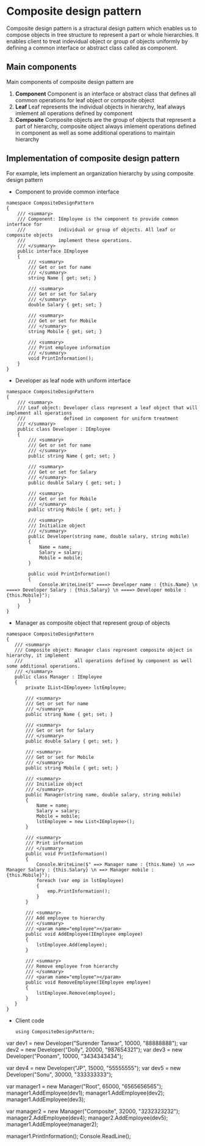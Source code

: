 # Composite design pattern
Composite design pattern is a stractural design pattern which enables us to compose objects in tree structure to represent a part or whole hierarchies. It enables client to treat indevidual object or group of objects uniformly by defining a common interface or abstract class called as component.

## Main components 
Main components of composite design pattern are 
1. **Component** Component is an interface or abstract class that defines all common operations for leaf object or composite object
2. **Leaf** Leaf represents the individual objects in hierarchy, leaf always imlement all operations defined by component
3. **Composite** Composite objects are the group of objects that represent a part of hierarchy, composite object always imlement operations defined in component as well as some additional operations to maintain hierarchy

## Implementation of composite design pattern
For example, lets implement an organization hierarchy by using composite design pattern

- Component to provide common interface
```
namespace CompositeDesignPattern
{
    /// <summary>
    /// Component: IEmployee is the component to provide common interface for
    ///            individual or group of objects. All leaf or composite objects
    ///            implement these operations.
    /// </summary>
    public interface IEmployee
    {
        /// <summary>
        /// Get or set for name
        /// </summary>
        string Name { get; set; }

        /// <summary>
        /// Get or set for Salary
        /// </summary>
        double Salary { get; set; }

        /// <summary>
        /// Get or set for Mobile 
        /// </summary>
        string Mobile { get; set; }

        /// <summary>
        /// Print employee information
        /// </summary>
        void PrintInformation();
    }
}
```  
-   Developer as leaf node with uniform interface
```
namespace CompositeDesignPattern
{
    /// <summary>
    /// Leaf object: Developer class represent a leaf object that will implement all operations 
    ///              defined in component for uniform treatment
    /// </summary>
    public class Developer : IEmployee
    {
        /// <summary>
        /// Get or set for name
        /// </summary>
        public string Name { get; set; }

        /// <summary>
        /// Get or set for Salary
        /// </summary>
        public double Salary { get; set; }

        /// <summary>
        /// Get or set for Mobile 
        /// </summary>
        public string Mobile { get; set; }

        /// <summary>
        /// Initialize object 
        /// </summary>
        public Developer(string name, double salary, string mobile)
        {
            Name = name;
            Salary = salary;
            Mobile = mobile;
        }

        public void PrintInformation()
        {
            Console.WriteLine($" ====> Developer name : {this.Name} \n ====> Developer Salary : {this.Salary} \n ====> Developer mobile : {this.Mobile}");
        }
    }
}
```
- Manager as composite object that represent group of objects
 ```
namespace CompositeDesignPattern
{
    /// <summary>
    /// Composite object: Manager class represent composite object in hierarchy, it implement 
    ///                   all operations defined by component as well some additional operations.
    /// </summary>
    public class Manager : IEmployee
    {
        private IList<IEmployee> lstEmployee;

        /// <summary>
        /// Get or set for name
        /// </summary>
        public string Name { get; set; }

        /// <summary>
        /// Get or set for Salary
        /// </summary>
        public double Salary { get; set; }

        /// <summary>
        /// Get or set for Mobile 
        /// </summary>
        public string Mobile { get; set; }

        /// <summary>
        /// Initialize object 
        /// </summary>
        public Manager(string name, double salary, string mobile)
        {
            Name = name;
            Salary = salary;
            Mobile = mobile;
            lstEmployee = new List<IEmployee>();
        }

        /// <summary>
        /// Print information
        /// </summary>
        public void PrintInformation()
        {
            Console.WriteLine($" ==> Manager name : {this.Name} \n ==> Manager Salary : {this.Salary} \n ==> Manager mobile : {this.Mobile}");
            foreach (var emp in lstEmployee)
            {
                emp.PrintInformation();
            }
        }

        /// <summary>
        /// Add employee to hierarchy
        /// </summary>
        /// <param name="employee"></param>
        public void AddEmployee(IEmployee employee)
        {
            lstEmployee.Add(employee);
        }

        /// <summary>
        /// Remove employee from hierarchy
        /// </summary>
        /// <param name="employee"></param>
        public void RemoveEmployee(IEmployee employee)
        {
            lstEmployee.Remove(employee);
        }
    }
}
 ```
- Client code
  ```
  using CompositeDesignPattern;

var dev1 = new Developer("Surender Tanwar", 10000, "88888888");
var dev2 = new Developer("Dolly", 20000, "987654321");
var dev3 = new Developer("Poonam", 10000, "3434343434");

var dev4 = new Developer("JP", 15000, "55555555");
var dev5 = new Developer("Sonu", 30000, "333333333");

var manager1 = new Manager("Root", 65000, "6565656565");
manager1.AddEmployee(dev1);
manager1.AddEmployee(dev2);
manager1.AddEmployee(dev3);

var manager2 = new Manager("Composite", 32000, "3232323232");
manager2.AddEmployee(dev4);
manager2.AddEmployee(dev5);
manager1.AddEmployee(manager2);

manager1.PrintInformation();
Console.ReadLine();
  ```
